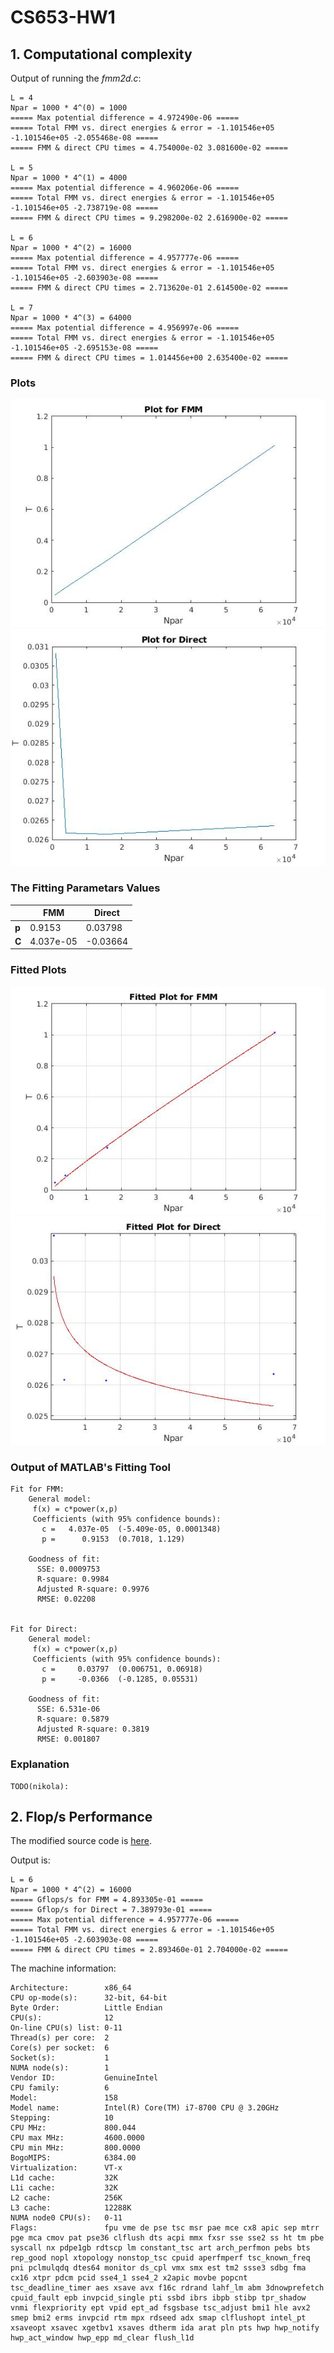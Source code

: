 # CS653-HW1

## 1. Computational complexity

Output of running the _fmm2d.c_:

```console
L = 4
Npar = 1000 * 4^(0) = 1000
===== Max potential difference = 4.972490e-06 =====
===== Total FMM vs. direct energies & error = -1.101546e+05 -1.101546e+05 -2.055468e-08 =====
===== FMM & direct CPU times = 4.754000e-02 3.081600e-02 =====

L = 5
Npar = 1000 * 4^(1) = 4000
===== Max potential difference = 4.960206e-06 =====
===== Total FMM vs. direct energies & error = -1.101546e+05 -1.101546e+05 -2.738719e-08 =====
===== FMM & direct CPU times = 9.298200e-02 2.616900e-02 =====

L = 6
Npar = 1000 * 4^(2) = 16000
===== Max potential difference = 4.957777e-06 =====
===== Total FMM vs. direct energies & error = -1.101546e+05 -1.101546e+05 -2.603903e-08 =====
===== FMM & direct CPU times = 2.713620e-01 2.614500e-02 =====

L = 7
Npar = 1000 * 4^(3) = 64000
===== Max potential difference = 4.956997e-06 =====
===== Total FMM vs. direct energies & error = -1.101546e+05 -1.101546e+05 -2.695153e-08 =====
===== FMM & direct CPU times = 1.014456e+00 2.635400e-02 =====
```

### Plots
![Plot of FMM](plots/1a_plot_fmm.jpg)
![Plot of Direct](plots/1a_plot_direct.jpg)

### The Fitting Parametars Values
|   |FMM|Direct|
|---|---|---|
|**p**| 0.9153 | 0.03798 |
|**C**| 4.037e-05 | -0.03664 |

### Fitted Plots
![Plot of FMM](plots/1a_fit_fmm.jpg)
![Plot of Direct](plots/1a_fit_direct.jpg)

### Output of MATLAB's Fitting Tool

```console
Fit for FMM:
    General model:
     f(x) = c*power(x,p)
     Coefficients (with 95% confidence bounds):
       c =   4.037e-05  (-5.409e-05, 0.0001348)
       p =      0.9153  (0.7018, 1.129)
    
    Goodness of fit:
      SSE: 0.0009753
      R-square: 0.9984
      Adjusted R-square: 0.9976
      RMSE: 0.02208
    

Fit for Direct:
    General model:
     f(x) = c*power(x,p)
     Coefficients (with 95% confidence bounds):
       c =     0.03797  (0.006751, 0.06918)
       p =     -0.0366  (-0.1285, 0.05531)

    Goodness of fit:
      SSE: 6.531e-06
      R-square: 0.5879
      Adjusted R-square: 0.3819
      RMSE: 0.001807
```

### Explanation

    TODO(nikola):

##  2. Flop/s Performance

The modified source code is [here](src/fmm2d.c).

Output is:
```console
L = 6
Npar = 1000 * 4^(2) = 16000
===== Gflops/s for FMM = 4.893305e-01 =====
===== Gflop/s for Direct = 7.389793e-01 =====
===== Max potential difference = 4.957777e-06 =====
===== Total FMM vs. direct energies & error = -1.101546e+05 -1.101546e+05 -2.603903e-08 =====
===== FMM & direct CPU times = 2.893460e-01 2.704000e-02 =====
```

The machine information:
```console
Architecture:        x86_64
CPU op-mode(s):      32-bit, 64-bit
Byte Order:          Little Endian
CPU(s):              12
On-line CPU(s) list: 0-11
Thread(s) per core:  2
Core(s) per socket:  6
Socket(s):           1
NUMA node(s):        1
Vendor ID:           GenuineIntel
CPU family:          6
Model:               158
Model name:          Intel(R) Core(TM) i7-8700 CPU @ 3.20GHz
Stepping:            10
CPU MHz:             800.044
CPU max MHz:         4600.0000
CPU min MHz:         800.0000
BogoMIPS:            6384.00
Virtualization:      VT-x
L1d cache:           32K
L1i cache:           32K
L2 cache:            256K
L3 cache:            12288K
NUMA node0 CPU(s):   0-11
Flags:               fpu vme de pse tsc msr pae mce cx8 apic sep mtrr pge mca cmov pat pse36 clflush dts acpi mmx fxsr sse sse2 ss ht tm pbe syscall nx pdpe1gb rdtscp lm constant_tsc art arch_perfmon pebs bts rep_good nopl xtopology nonstop_tsc cpuid aperfmperf tsc_known_freq pni pclmulqdq dtes64 monitor ds_cpl vmx smx est tm2 ssse3 sdbg fma cx16 xtpr pdcm pcid sse4_1 sse4_2 x2apic movbe popcnt tsc_deadline_timer aes xsave avx f16c rdrand lahf_lm abm 3dnowprefetch cpuid_fault epb invpcid_single pti ssbd ibrs ibpb stibp tpr_shadow vnmi flexpriority ept vpid ept_ad fsgsbase tsc_adjust bmi1 hle avx2 smep bmi2 erms invpcid rtm mpx rdseed adx smap clflushopt intel_pt xsaveopt xsavec xgetbv1 xsaves dtherm ida arat pln pts hwp hwp_notify hwp_act_window hwp_epp md_clear flush_l1d
```
